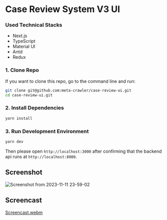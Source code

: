 # Case Review System V3 UI

### Used Technical Stacks

- Next.js
- TypeScript
- Material UI
- Antd
- Redux

### 1. Clone Repo

If you want to clone this repo, go to the command line and run:

```bash
git clone git@github.com:meta-crawler/case-review-ui.git
cd case-review-ui.git
```

### 2. Install Dependencies

```bash
yarn install
```

### 3. Run Development Environment

```bash
yarn dev
```

Then please open `http://localhost:3000` after confirming that the backend api runs at `http://localhost:8000`.

## Screenshot
![Screenshot from 2023-11-11 23-59-02](https://github.com/meta-crawler/case-review-ui/assets/114304642/3fb4af67-405b-4e2f-879a-1e758b262784)

## Screencast
[Screencast.webm](https://github.com/meta-crawler/case-review-ui/assets/114304642/84620513-ea88-4bd2-835a-5dbcd179c2c7)

